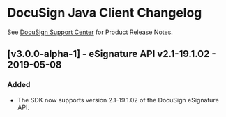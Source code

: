 # DocuSign Java Client Changelog
See [DocuSign Support Center](https://support.docusign.com/en/releasenotes/) for Product Release Notes.

## [v3.0.0-alpha-1] - eSignature API v2.1-19.1.02 - 2019-05-08
### Added
* The SDK now supports version 2.1-19.1.02 of the DocuSign eSignature API.
